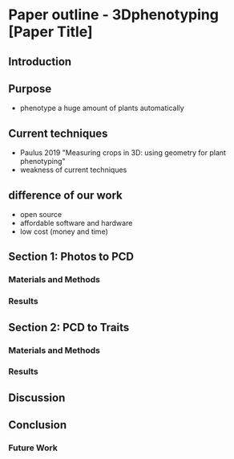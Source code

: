 # Paper outline - 3Dphenotyping [Paper Title]

## Introduction

## Purpose
- phenotype a huge amount of plants automatically

## Current techniques
- Paulus 2019 "Measuring crops in 3D: using geometry for plant phenotyping"
- weakness of current techniques

## difference of our work
- open source
- affordable software and hardware
- low cost (money and time)

## Section 1: Photos to PCD

### Materials and Methods

### Results

## Section 2: PCD to Traits

### Materials and Methods

### Results

## Discussion

## Conclusion 

### Future Work